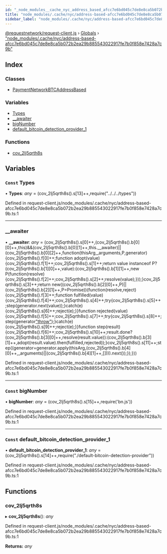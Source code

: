 ```yaml
---
id: "_node_modules__cache_nyc_address_based_afcc7e6bd045c7de8e8ca5b072b2ea29b885543022917fe7b0f858e7428a7c9b_"
title: "node_modules/.cache/nyc/address-based-afcc7e6bd045c7de8e8ca5b072b2ea29b885543022917fe7b0f858e7428a7c9b"
sidebar_label: "node_modules/.cache/nyc/address-based-afcc7e6bd045c7de8e8ca5b072b2ea29b885543022917fe7b0f858e7428a7c9b"
---
```


[@requestnetwork/request-client.js](../index.md) › [Globals](../globals.md) › ["node_modules/.cache/nyc/address-based-afcc7e6bd045c7de8e8ca5b072b2ea29b885543022917fe7b0f858e7428a7c9b"](_node_modules__cache_nyc_address_based_afcc7e6bd045c7de8e8ca5b072b2ea29b885543022917fe7b0f858e7428a7c9b_.md)

## Index

### Classes

* [PaymentNetworkBTCAddressBased](../classes/_node_modules__cache_nyc_address_based_afcc7e6bd045c7de8e8ca5b072b2ea29b885543022917fe7b0f858e7428a7c9b_.paymentnetworkbtcaddressbased.md)

### Variables

* [Types](_node_modules__cache_nyc_address_based_afcc7e6bd045c7de8e8ca5b072b2ea29b885543022917fe7b0f858e7428a7c9b_.md#const-types)
* [__awaiter](_node_modules__cache_nyc_address_based_afcc7e6bd045c7de8e8ca5b072b2ea29b885543022917fe7b0f858e7428a7c9b_.md#__awaiter)
* [bigNumber](_node_modules__cache_nyc_address_based_afcc7e6bd045c7de8e8ca5b072b2ea29b885543022917fe7b0f858e7428a7c9b_.md#const-bignumber)
* [default_bitcoin_detection_provider_1](_node_modules__cache_nyc_address_based_afcc7e6bd045c7de8e8ca5b072b2ea29b885543022917fe7b0f858e7428a7c9b_.md#const-default_bitcoin_detection_provider_1)

### Functions

* [cov_2lj5qrth8s](_node_modules__cache_nyc_address_based_afcc7e6bd045c7de8e8ca5b072b2ea29b885543022917fe7b0f858e7428a7c9b_.md#cov_2lj5qrth8s)

## Variables

### `Const` Types

• **Types**: *any* = (cov_2lj5qrth8s().s[13]++,require("../../../types"))

Defined in request-client.js/node_modules/.cache/nyc/address-based-afcc7e6bd045c7de8e8ca5b072b2ea29b885543022917fe7b0f858e7428a7c9b.ts:1

___

###  __awaiter

• **__awaiter**: *any* = (cov_2lj5qrth8s().s[0]++,(cov_2lj5qrth8s().b[0][0]++,this)&&(cov_2lj5qrth8s().b[0][1]++,this.__awaiter)||(cov_2lj5qrth8s().b[0][2]++,function(thisArg,_arguments,P,generator){cov_2lj5qrth8s().f[0]++;function adopt(value){cov_2lj5qrth8s().f[1]++;cov_2lj5qrth8s().s[1]++;return value instanceof P?(cov_2lj5qrth8s().b[1][0]++,value):(cov_2lj5qrth8s().b[1][1]++,new P(function(resolve){cov_2lj5qrth8s().f[2]++;cov_2lj5qrth8s().s[2]++;resolve(value);}));}cov_2lj5qrth8s().s[3]++;return new((cov_2lj5qrth8s().b[2][0]++,P)||(cov_2lj5qrth8s().b[2][1]++,P=Promise))(function(resolve,reject){cov_2lj5qrth8s().f[3]++;function fulfilled(value){cov_2lj5qrth8s().f[4]++;cov_2lj5qrth8s().s[4]++;try{cov_2lj5qrth8s().s[5]++;step(generator.next(value));}catch(e){cov_2lj5qrth8s().s[6]++;reject(e);}}function rejected(value){cov_2lj5qrth8s().f[5]++;cov_2lj5qrth8s().s[7]++;try{cov_2lj5qrth8s().s[8]++;step(generator["throw"](value));}catch(e){cov_2lj5qrth8s().s[9]++;reject(e);}}function step(result){cov_2lj5qrth8s().f[6]++;cov_2lj5qrth8s().s[10]++;result.done?(cov_2lj5qrth8s().b[3][0]++,resolve(result.value)):(cov_2lj5qrth8s().b[3][1]++,adopt(result.value).then(fulfilled,rejected));}cov_2lj5qrth8s().s[11]++;step((generator=generator.apply(thisArg,(cov_2lj5qrth8s().b[4][0]++,_arguments)||(cov_2lj5qrth8s().b[4][1]++,[]))).next());});}))

Defined in request-client.js/node_modules/.cache/nyc/address-based-afcc7e6bd045c7de8e8ca5b072b2ea29b885543022917fe7b0f858e7428a7c9b.ts:1

___

### `Const` bigNumber

• **bigNumber**: *any* = (cov_2lj5qrth8s().s[15]++,require('bn.js'))

Defined in request-client.js/node_modules/.cache/nyc/address-based-afcc7e6bd045c7de8e8ca5b072b2ea29b885543022917fe7b0f858e7428a7c9b.ts:1

___

### `Const` default_bitcoin_detection_provider_1

• **default_bitcoin_detection_provider_1**: *any* = (cov_2lj5qrth8s().s[14]++,require("./default-bitcoin-detection-provider"))

Defined in request-client.js/node_modules/.cache/nyc/address-based-afcc7e6bd045c7de8e8ca5b072b2ea29b885543022917fe7b0f858e7428a7c9b.ts:1

## Functions

###  cov_2lj5qrth8s

▸ **cov_2lj5qrth8s**(): *any*

Defined in request-client.js/node_modules/.cache/nyc/address-based-afcc7e6bd045c7de8e8ca5b072b2ea29b885543022917fe7b0f858e7428a7c9b.ts:1

**Returns:** *any*

